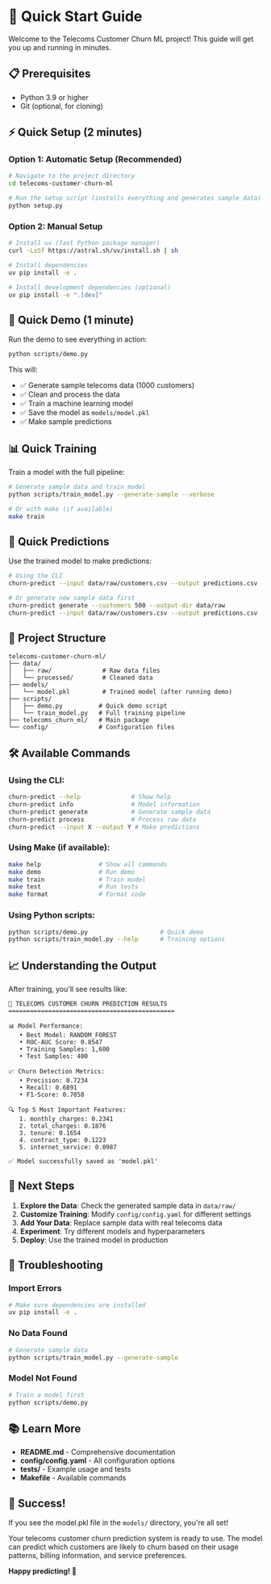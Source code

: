 # 🚀 Quick Start Guide

Welcome to the Telecoms Customer Churn ML project! This guide will get you up and running in minutes.

## 📋 Prerequisites

- Python 3.9 or higher
- Git (optional, for cloning)

## ⚡ Quick Setup (2 minutes)

### Option 1: Automatic Setup (Recommended)

```bash
# Navigate to the project directory
cd telecoms-customer-churn-ml

# Run the setup script (installs everything and generates sample data)
python setup.py
```

### Option 2: Manual Setup

```bash
# Install uv (fast Python package manager)
curl -LsSf https://astral.sh/uv/install.sh | sh

# Install dependencies
uv pip install -e .

# Install development dependencies (optional)
uv pip install -e ".[dev]"
```

## 🎯 Quick Demo (1 minute)

Run the demo to see everything in action:

```bash
python scripts/demo.py
```

This will:
- ✅ Generate sample telecoms data (1000 customers)
- ✅ Clean and process the data  
- ✅ Train a machine learning model
- ✅ Save the model as `models/model.pkl`
- ✅ Make sample predictions

## 📊 Quick Training

Train a model with the full pipeline:

```bash
# Generate sample data and train model
python scripts/train_model.py --generate-sample --verbose

# Or with make (if available)
make train
```

## 🔮 Quick Predictions

Use the trained model to make predictions:

```bash
# Using the CLI
churn-predict --input data/raw/customers.csv --output predictions.csv --probability

# Or generate new sample data first
churn-predict generate --customers 500 --output-dir data/raw
churn-predict --input data/raw/customers.csv --output predictions.csv
```

## 📁 Project Structure

```
telecoms-customer-churn-ml/
├── data/
│   ├── raw/              # Raw data files
│   └── processed/        # Cleaned data
├── models/
│   └── model.pkl         # Trained model (after running demo)
├── scripts/
│   ├── demo.py          # Quick demo script
│   └── train_model.py   # Full training pipeline
├── telecoms_churn_ml/   # Main package
└── config/              # Configuration files
```

## 🛠️ Available Commands

### Using the CLI:
```bash
churn-predict --help              # Show help
churn-predict info                # Model information
churn-predict generate            # Generate sample data
churn-predict process             # Process raw data
churn-predict --input X --output Y # Make predictions
```

### Using Make (if available):
```bash
make help                # Show all commands
make demo                # Run demo
make train               # Train model
make test                # Run tests
make format              # Format code
```

### Using Python scripts:
```bash
python scripts/demo.py                    # Quick demo
python scripts/train_model.py --help      # Training options
```

## 📈 Understanding the Output

After training, you'll see results like:

```
🎯 TELECOMS CUSTOMER CHURN PREDICTION RESULTS
==============================================

📊 Model Performance:
   • Best Model: RANDOM_FOREST
   • ROC-AUC Score: 0.8547
   • Training Samples: 1,600
   • Test Samples: 400

📈 Churn Detection Metrics:
   • Precision: 0.7234
   • Recall: 0.6891
   • F1-Score: 0.7058

🔍 Top 5 Most Important Features:
   1. monthly_charges: 0.2341
   2. total_charges: 0.1876
   3. tenure: 0.1654
   4. contract_type: 0.1223
   5. internet_service: 0.0987

✅ Model successfully saved as 'model.pkl'
```

## 🎯 Next Steps

1. **Explore the Data**: Check the generated sample data in `data/raw/`
2. **Customize Training**: Modify `config/config.yaml` for different settings
3. **Add Your Data**: Replace sample data with real telecoms data
4. **Experiment**: Try different models and hyperparameters
5. **Deploy**: Use the trained model in production

## 🐛 Troubleshooting

### Import Errors
```bash
# Make sure dependencies are installed
uv pip install -e .
```

### No Data Found
```bash
# Generate sample data
python scripts/train_model.py --generate-sample
```

### Model Not Found
```bash
# Train a model first
python scripts/demo.py
```

## 📚 Learn More

- **README.md** - Comprehensive documentation
- **config/config.yaml** - All configuration options
- **tests/** - Example usage and tests
- **Makefile** - Available commands

## 🎉 Success!

If you see the model.pkl file in the `models/` directory, you're all set! 

Your telecoms customer churn prediction system is ready to use. The model can predict which customers are likely to churn based on their usage patterns, billing information, and service preferences.

**Happy predicting! 🔮**

